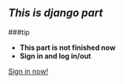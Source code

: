 ## *This is django part*

###tip
*  **This part is not finished now**
*  **Sign in and log in/out**

<a href="https://www.wangjksjtu.com.cn:2333/">
Sign in now!
</a>
